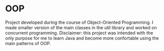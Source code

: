 # OOP
Project developed during the course of Object-Oriented Programming.
I made smaller version of the main classes in the util library and worked on concurrent programming.
Disclaimer: this project was intended with the only purpose for me to learn Java and become more confortable using the main patterns of OOP.
